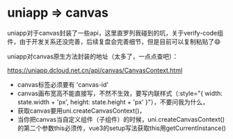 # uniapp => canvas
uniapp对于canvas封装了一些api，这里直罗列我碰到的坑，关于verify-code组件，由于开发关系还没完善，后续复盘会完善细节，但是目前可以复制粘贴了😄

uniapp对canvas原生方法封装的地址（太多了，一点点查吧）：

 https://uniapp.dcloud.net.cn/api/canvas/CanvasContext.html



- canvas标签必须要有 'canvas-id' 
- canvas画布宽高不能直接写，不然不生效，要写内联样式（:style="{ width: state.width + 'px', height: state.height + 'px' }"），不要问我为什么，
- 获取canvas要用uni.createCanvasContext()，    
- 当你把canvas当自定义组件（子组件）的时候，uni.createCanvasContext()的第二个参数this必须传，vue3的setup写法获取this用getCurrentInstance()
